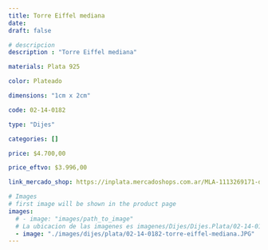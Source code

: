 ```yaml
---
title: Torre Eiffel mediana
date: 
draft: false

# descripcion
description : "Torre Eiffel mediana"

materials: Plata 925

color: Plateado

dimensions: "1cm x 2cm"

code: 02-14-0182

type: "Dijes"

categories: []

price: $4.700,00

price_eftvo: $3.996,00

link_mercado_shop: https://inplata.mercadoshops.com.ar/MLA-1113269171-dije-de-plata-torre-eiffel-mediana-parís-_JM

# Images
# first image will be shown in the product page
images:
  # - image: "images/path_to_image"
  # La ubicacion de las imagenes es imagenes/Dijes/Dijes.Plata/02-14-0182-torre-eiffel-mediana
  - image: "./images/dijes/plata/02-14-0182-torre-eiffel-mediana.JPG"
---
```

